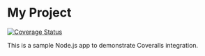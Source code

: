 # My Project

[![Coverage Status](https://coveralls.io/repos/github/mania-code/coveralls-demo/badge.svg?branch=main)](https://coveralls.io/github/mania-code/coveralls-demo?branch=main)

This is a sample Node.js app to demonstrate Coveralls integration.
